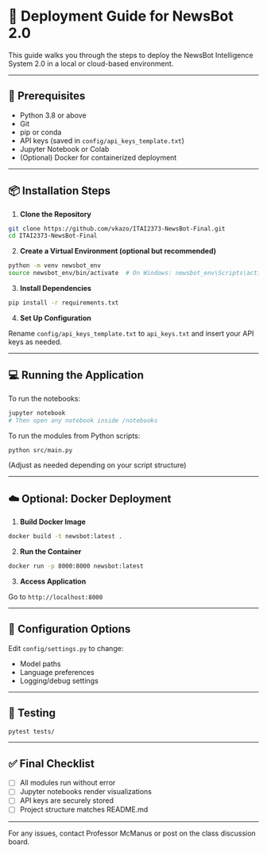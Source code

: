 
# 🚀 Deployment Guide for NewsBot 2.0

This guide walks you through the steps to deploy the NewsBot Intelligence System 2.0 in a local or cloud-based environment.

---

## 🧰 Prerequisites

- Python 3.8 or above
- Git
- pip or conda
- API keys (saved in `config/api_keys_template.txt`)
- Jupyter Notebook or Colab
- (Optional) Docker for containerized deployment

---

## 📦 Installation Steps

1. **Clone the Repository**

```bash
git clone https://github.com/vkazo/ITAI2373-NewsBot-Final.git
cd ITAI2373-NewsBot-Final
```

2. **Create a Virtual Environment (optional but recommended)**

```bash
python -m venv newsbot_env
source newsbot_env/bin/activate  # On Windows: newsbot_env\Scripts\activate
```

3. **Install Dependencies**

```bash
pip install -r requirements.txt
```

4. **Set Up Configuration**

Rename `config/api_keys_template.txt` to `api_keys.txt` and insert your API keys as needed.

---

## 💻 Running the Application

To run the notebooks:

```bash
jupyter notebook
# Then open any notebook inside /notebooks
```

To run the modules from Python scripts:

```bash
python src/main.py
```

(Adjust as needed depending on your script structure)

---

## ☁️ Optional: Docker Deployment

1. **Build Docker Image**

```bash
docker build -t newsbot:latest .
```

2. **Run the Container**

```bash
docker run -p 8000:8000 newsbot:latest
```

3. **Access Application**

Go to `http://localhost:8000`

---

## 🔧 Configuration Options

Edit `config/settings.py` to change:
- Model paths
- Language preferences
- Logging/debug settings

---

## 🧪 Testing

```bash
pytest tests/
```

---

## ✅ Final Checklist

- [ ] All modules run without error
- [ ] Jupyter notebooks render visualizations
- [ ] API keys are securely stored
- [ ] Project structure matches README.md

---

For any issues, contact Professor McManus or post on the class discussion board.

